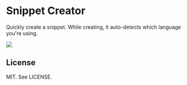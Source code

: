 # Snippet Creator

Quickly create a snippet. While creating, it auto-detects which language you're using.

![](https://github.com/ryanolsonx/snippet-creator/raw/master/screenshot.gif)

## License

MIT. See LICENSE.

